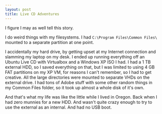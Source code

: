 ```yaml
---
layout: post
title: Live CD Adventures
---
```

I figure I may as well tell this story.

I do weird things with my filesystems. I had `C:\Program Files\Common Files\` mounted to a separate partition at one point.

I accidentally my hard drive, by getting upset at my Internet connection and slamming my laptop on my desk. I ended up running everything off an Ubuntu Live CD with Virtualbox and a Windows XP ISO I had. I had a 1 TB external HDD, so I saved everything on that, but I was limited to using 4 GB FAT partitions on my XP VM, for reasons I can't remember, so I had to get creative. All the large directories were mounted to separate VHDs on the external drive. I had tons of Adobe stuff with some other random things in my Common Files folder, so it took up almost a whole disk of it's own.

And that's what my life was like the little while I lived in Oregon. Back when I had zero munnies for a new HDD. And wasn't quite crazy enough to try to use the external as an internal. And had no USB boot.
